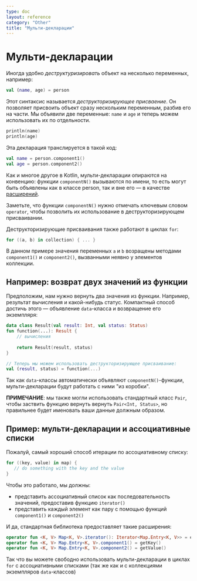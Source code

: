 ```yaml
---
type: doc
layout: reference
category: "Other"
title: "Мульти-декларации"
---
```


<!--# Destructuring Declarations-->
<!--Переведено с опорой на статью JetBrains: https://habrahabr.ru/company/JetBrains/blog/152126/-->

# Мульти-декларации
<!--Sometimes it is convenient to _destructure_ an object into a number of variables, for example:-->
Иногда удобно _деструктуризировать_ объект на несколько переменных, например:

``` kotlin
val (name, age) = person 
```

<!--This syntax is called a _destructuring declaration_. A destructuring declaration creates multiple variables at once.
We have declared two new variables: `name` and `age`, and can use them independently:-->
Этот синтаксис называется _деструкторизирующее присваение_. Он позволяет присвоить объект сразу нескольким 
переменным, разбив его на части. Мы объявили две переменные: `name` и `age` и теперь можем использовать их по отдельности.
 
``` kotlin
println(name)
println(age)
```

<!--A destructuring declaration is compiled down to the following code:-->
Эта декларация транслируется в такой код:

``` kotlin
val name = person.component1()
val age = person.component2()
```

<!--The `component1()` and `component2()` functions are another example of the _principle of conventions_ widely used in Kotlin 
(see operators like `+` and `*`, *for*{: .keyword }-loops etc.). 
Anything can be on the right-hand side of a destructuring declaration, as long as the required number of component functions can be called on it.
And, of course, there can be `component3()` and `component4()` and so on.-->
Как и многое другое в Kotlin, мульти-декларации опираются на конвенцию: функции `componentN()` вызываются по имени, 
то есть могут быть объявлены как в классе person, так и вне его — в качестве [расширений](extensions.html). 

<!--Note that the `componentN()` functions need to be marked with the `operator` 
keyword to allow using them in a destructuring declaration.-->
Заметьте, что функции `componentN()` нужно отмечать ключевым словом `operator`, чтобы позволить их использование в деструкторизирующем присваивании.

<!--Destructuring declarations also work in *for*{: .keyword }-loops: when you say-->
Деструкторизирующие присваивания также работают в циклах `for`:

``` kotlin
for ((a, b) in collection) { ... }
```

<!--Variables `a` and `b` get the values returned by `component1()` and `component2()` called on elements of the collection.-->
В данном примере значения переменных `a` и `b` возращены методами `component1()` и `component2()`, вызванными неявно у элементов коллекции. 

<!--## Example: Returning Two Values from a Function-->
## Например: возврат двух значений из функции 
 
<!--Let's say we need to return two things from a function. For example, a result object and a status of some sort.
A compact way of doing this in Kotlin is to declare a [_data class_](data-classes.html) and return its instance:-->
Предположим, нам нужно вернуть два значения из функции. Например, результат вычисления и какой-нибудь статус.
Компактный способ достичь этого — объявление `data`-класса и возвращение его экземпляря:

``` kotlin
data class Result(val result: Int, val status: Status)
fun function(...): Result {
    // вычисления
    
    return Result(result, status)
}

// Теперь мы можем использовать деструкторизирующее присваивание:
val (result, status) = function(...)
```

<!--Since data classes automatically declare `componentN()` functions, destructuring declarations work here.-->
Так как `data`-классы автоматически объявляют `componentN()`-функции, мульти-декларации будут работать с ними "из коробки".

<!--**NOTE**: we could also use the standard class `Pair` and have `function()` return `Pair<Int, Status>`, 
but it's often better to have your data named properly.-->
**ПРИМЕЧАНИЕ**: мы также могли использовать стандартный класс `Pair`, чтобы заствить функцию вернуть вернуть `Pair<Int, Status>`,
но правильнее будет именовать ваши данные должным образом.

<!--## Example: Destructuring Declarations and Maps-->
## Пример: мульти-декларации и ассоциативные списки

<!--Probably the nicest way to traverse a map is this:-->
Пожалуй, самый хороший способ итерации по ассоциативному списку:

``` kotlin
for ((key, value) in map) {
   // do something with the key and the value
}
```

<!--To make this work, we should -->
Чтобы это работало, мы должны:

<!--* present the map as a sequence of values by providing an `iterator()` function,
* present each of the elements as a pair by providing functions `component1()` and `component2()`.-->
* представить ассоциативный список как последовательность значений, предоставив функцию `iterator()`
* представить каждый элемент как пару с помощью функций `component1()` и `component2()`
  
<!--And indeed, the standard library provides such extensions:-->
И да, стандартная библиотека предоставляет такие расширения:

``` kotlin
operator fun <K, V> Map<K, V>.iterator(): Iterator<Map.Entry<K, V>> = entrySet().iterator()
operator fun <K, V> Map.Entry<K, V>.component1() = getKey()
operator fun <K, V> Map.Entry<K, V>.component2() = getValue()
```  
  
<!--So you can freely use destructuring declarations in *for*{: .keyword }-loops with maps (as well as collections of data class instances etc).-->
Так что вы можете свободно использовать мульти-декларации в циклах `for` с ассоциативными списками (так же как и с коллекциями экземпляров `data`-классов)
